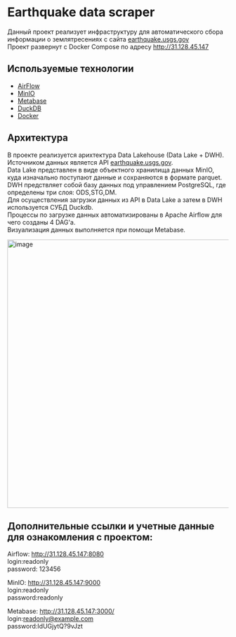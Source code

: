 
# Earthquake data scraper
Данный проект реализует инфраструктуру для автоматического сбора информации о землятресениях с сайта [earthquake.usgs.gov](https://earthquake.usgs.gov/)  
Проект развернут с Docker Compose по адресу http://31.128.45.147


## Используемые технологии
- [AirFlow](https://airflow.apache.org/)
- [MinIO](https://www.min.io/)
- [Metabase](https://www.metabase.com/)
- [DuckDB](https://duckdb.org/)
- [Docker](https://www.docker.com/)

## Архитектура
В проекте реализуется арихтектура Data Lakehouse (Data Lake + DWH).  
Источником данных является API [earthquake.usgs.gov](https://earthquake.usgs.gov/fdsnws/event/1/#methods).  
Data Lake представлен в виде объектного хранилища данных MinIO, куда изначально поступают данные и сохраняются в формате parquet.  
DWH предствляет собой базу данных под управлением PostgreSQL, где определены три слоя: ODS,STG,DM.  
Для осуществления загрузки данных из API в Data Lake а затем в DWH используется СУБД Duckdb.  
Процессы по загрузке данных автоматизированы в Apache Airflow для чего созданы 4 DAG'а.  
Визуализация данных выполняется при помощи Metabase.  

<img width="1549" height="610" alt="image" src="https://github.com/user-attachments/assets/cff71c99-a884-469e-b93c-422e2b4406f9" />


## Дополнительные ссылки и учетные данные для ознакомления с проектом:
  Airflow: http://31.128.45.147:8080  
  login:readonly  
  password: 123456  

  MinIO: http://31.128.45.147:9000  
  login:readonly  
  password:readonly

  Metabase: http://31.128.45.147:3000/  
  login:readonly@example.com  
  password:IdUGjytQ?9vJzt  
